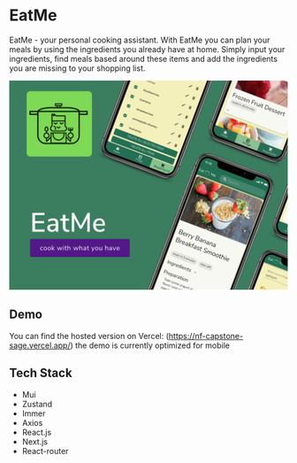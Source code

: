 # EatMe

EatMe - your personal cooking assistant. 
With EatMe you can plan your meals by using the ingredients you already have at home. 
Simply input your ingredients, find meals based around these items and add the ingredients you are missing to your shopping list.

![EatMe Mockup](/public/images/EatMePurple.png)

## Demo

You can find the hosted version on Vercel: (https://nf-capstone-sage.vercel.app/)
the demo is currently optimized for mobile

## Tech Stack

- Mui
- Zustand
- Immer
- Axios
- React.js
- Next.js
- React-router
